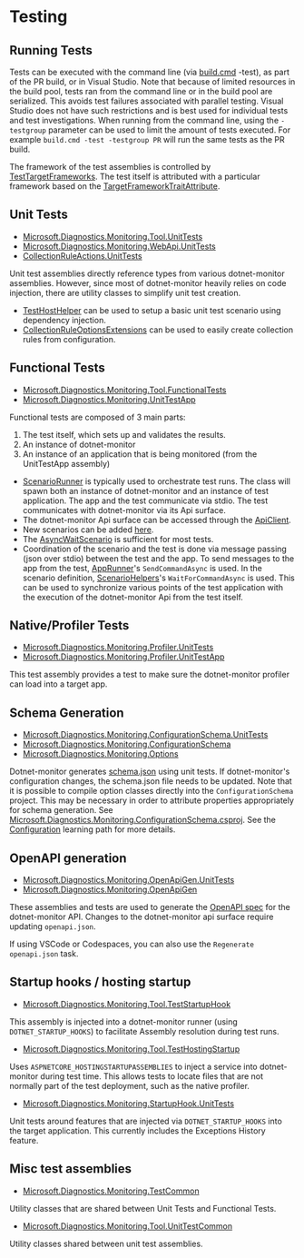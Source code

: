 # Testing

## Running Tests

Tests can be executed with the command line (via [build.cmd](../../Build.cmd) -test), as part of the PR build, or in Visual Studio. Note that because of limited resources in the build pool, tests ran from the command line or in the build pool are serialized. This avoids test failures associated with parallel testing. Visual Studio does not have such restrictions and is best used for individual tests and test investigations. When running from the command line, using the `-testgroup` parameter can be used to limit the amount of tests executed. For example `build.cmd -test -testgroup PR` will run the same tests as the PR build.

The framework of the test assemblies is controlled by [TestTargetFrameworks](https://github.com/dotnet/dotnet-monitor/blob/1091b7405ce8707714bc0a8a43d0c6c924d1112d/eng/Versions.props). The test itself is attributed with a particular framework based on the [TargetFrameworkTraitAttribute](https://github.com/dotnet/dotnet-monitor/blob/1091b7405ce8707714bc0a8a43d0c6c924d1112d/src/Tests/Microsoft.Diagnostics.Monitoring.TestCommon/TargetFrameworkTraitAttribute.cs).

## Unit Tests

- [Microsoft.Diagnostics.Monitoring.Tool.UnitTests](https://github.com/dotnet/dotnet-monitor/blob/1091b7405ce8707714bc0a8a43d0c6c924d1112d/src/Tests/Microsoft.Diagnostics.Monitoring.Tool.UnitTests)
- [Microsoft.Diagnostics.Monitoring.WebApi.UnitTests](https://github.com/dotnet/dotnet-monitor/blob/1091b7405ce8707714bc0a8a43d0c6c924d1112d/src/Tests/Microsoft.Diagnostics.Monitoring.WebApi.UnitTests/)
- [CollectionRuleActions.UnitTests](https://github.com/dotnet/dotnet-monitor/blob/1091b7405ce8707714bc0a8a43d0c6c924d1112d/src/Tests/CollectionRuleActions.UnitTests/)

Unit test assemblies directly reference types from various dotnet-monitor assemblies. However, since most of dotnet-monitor heavily relies on code injection, there are utility classes to simplify unit test creation.

- [TestHostHelper](https://github.com/dotnet/dotnet-monitor/blob/1091b7405ce8707714bc0a8a43d0c6c924d1112d/src/Tests/Microsoft.Diagnostics.Monitoring.Tool.UnitTestCommon/TestHostHelper.cs) can be used to setup a basic unit test scenario using dependency injection.
- [CollectionRuleOptionsExtensions](https://github.com/dotnet/dotnet-monitor/blob/1091b7405ce8707714bc0a8a43d0c6c924d1112d/src/Tests/Microsoft.Diagnostics.Monitoring.Tool.UnitTestCommon/Options/CollectionRuleOptionsExtensions.cs) can be used to easily create collection rules from configuration.

## Functional Tests

- [Microsoft.Diagnostics.Monitoring.Tool.FunctionalTests](https://github.com/dotnet/dotnet-monitor/blob/1091b7405ce8707714bc0a8a43d0c6c924d1112d/src/Tests/Microsoft.Diagnostics.Monitoring.Tool.FunctionalTests)
- [Microsoft.Diagnostics.Monitoring.UnitTestApp](https://github.com/dotnet/dotnet-monitor/blob/1091b7405ce8707714bc0a8a43d0c6c924d1112d/src/Tests/Microsoft.Diagnostics.Monitoring.UnitTestApp/)

Functional tests are composed of 3 main parts:
1. The test itself, which sets up and validates the results.
1. An instance of dotnet-monitor
1. An instance of an application that is being monitored (from the UnitTestApp assembly)

* [ScenarioRunner](https://github.com/dotnet/dotnet-monitor/blob/1091b7405ce8707714bc0a8a43d0c6c924d1112d/src/Tests/Microsoft.Diagnostics.Monitoring.Tool.FunctionalTests/Runners/ScenarioRunner.cs) is typically used to orchestrate test runs. The class will spawn both an instance of dotnet-monitor and an instance of test application. The app and the test communicate via stdio. The test communicates with dotnet-monitor via its Api surface.
* The dotnet-monitor Api surface can be accessed through the [ApiClient](https://github.com/dotnet/dotnet-monitor/blob/1091b7405ce8707714bc0a8a43d0c6c924d1112d/src/Tests/Microsoft.Diagnostics.Monitoring.Tool.FunctionalTests/HttpApi/ApiClient.cs).
* New scenarios can be added [here](https://github.com/dotnet/dotnet-monitor/blob/1091b7405ce8707714bc0a8a43d0c6c924d1112d/src/Tests/Microsoft.Diagnostics.Monitoring.UnitTestApp/Scenarios/).
* The [AsyncWaitScenario](https://github.com/dotnet/dotnet-monitor/blob/1091b7405ce8707714bc0a8a43d0c6c924d1112d/src/Tests/Microsoft.Diagnostics.Monitoring.UnitTestApp/Scenarios/AsyncWaitScenario.cs) is sufficient for most tests.
* Coordination of the scenario and the test is done via message passing (json over stdio) between the test and the app. To send messages to the app from the test, [AppRunner](https://github.com/dotnet/dotnet-monitor/blob/1091b7405ce8707714bc0a8a43d0c6c924d1112d/src/Tests/Microsoft.Diagnostics.Monitoring.TestCommon/Runners/AppRunner.cs)'s `SendCommandAsync` is used. In the scenario definition, [ScenarioHelpers](https://github.com/dotnet/dotnet-monitor/blob/1091b7405ce8707714bc0a8a43d0c6c924d1112d/src/Tests/Microsoft.Diagnostics.Monitoring.UnitTestApp/ScenarioHelpers.cs)'s `WaitForCommandAsync` is used. This can be used to synchronize various points of the test application with the execution of the dotnet-monitor Api from the test itself.

## Native/Profiler Tests

- [Microsoft.Diagnostics.Monitoring.Profiler.UnitTests](https://github.com/dotnet/dotnet-monitor/blob/1091b7405ce8707714bc0a8a43d0c6c924d1112d/src/Tests/Microsoft.Diagnostics.Monitoring.Profiler.UnitTests/)
- [Microsoft.Diagnostics.Monitoring.Profiler.UnitTestApp](https://github.com/dotnet/dotnet-monitor/blob/1091b7405ce8707714bc0a8a43d0c6c924d1112d/src/Tests/Microsoft.Diagnostics.Monitoring.Profiler.UnitTestApp/)

This test assembly provides a test to make sure the dotnet-monitor profiler can load into a target app.

## Schema Generation

- [Microsoft.Diagnostics.Monitoring.ConfigurationSchema.UnitTests](https://github.com/dotnet/dotnet-monitor/blob/1091b7405ce8707714bc0a8a43d0c6c924d1112d/src/Tests/Microsoft.Diagnostics.Monitoring.ConfigurationSchema.UnitTests/)
- [Microsoft.Diagnostics.Monitoring.ConfigurationSchema](https://github.com/dotnet/dotnet-monitor/blob/1091b7405ce8707714bc0a8a43d0c6c924d1112d/src/Tests/Microsoft.Diagnostics.Monitoring.ConfigurationSchema/)
- [Microsoft.Diagnostics.Monitoring.Options](https://github.com/dotnet/dotnet-monitor/blob/1091b7405ce8707714bc0a8a43d0c6c924d1112d/src/Microsoft.Diagnostics.Monitoring.Options)

Dotnet-monitor generates [schema.json](https://github.com/dotnet/dotnet-monitor/blob/1091b7405ce8707714bc0a8a43d0c6c924d1112d/documentation/schema.json) using unit tests. If dotnet-monitor's configuration changes, the schema.json file needs to be updated.
Note that it is possible to compile option classes directly into the `ConfigurationSchema` project. This may be necessary in order to attribute properties appropriately for schema generation. See [Microsoft.Diagnostics.Monitoring.ConfigurationSchema.csproj](https://github.com/dotnet/dotnet-monitor/blob/1091b7405ce8707714bc0a8a43d0c6c924d1112d/src/Tests/Microsoft.Diagnostics.Monitoring.ConfigurationSchema/Microsoft.Diagnostics.Monitoring.ConfigurationSchema.csproj). See the [Configuration](./configuration.md#how-configuration-works) learning path for more details.

## OpenAPI generation

- [Microsoft.Diagnostics.Monitoring.OpenApiGen.UnitTests](https://github.com/dotnet/dotnet-monitor/blob/1091b7405ce8707714bc0a8a43d0c6c924d1112d/src/Tests/Microsoft.Diagnostics.Monitoring.OpenApiGen.UnitTests/)
- [Microsoft.Diagnostics.Monitoring.OpenApiGen](https://github.com/dotnet/dotnet-monitor/blob/1091b7405ce8707714bc0a8a43d0c6c924d1112d/src/Tests/Microsoft.Diagnostics.Monitoring.OpenApiGen/)

These assemblies and tests are used to generate the [OpenAPI spec](https://github.com/dotnet/dotnet-monitor/blob/1091b7405ce8707714bc0a8a43d0c6c924d1112d/documentation/openapi.json) for the dotnet-monitor API. Changes to the dotnet-monitor api surface require updating `openapi.json`.

If using VSCode or Codespaces, you can also use the `Regenerate openapi.json` task.

## Startup hooks / hosting startup

- [Microsoft.Diagnostics.Monitoring.Tool.TestStartupHook](https://github.com/dotnet/dotnet-monitor/blob/1091b7405ce8707714bc0a8a43d0c6c924d1112d/src/Tests/Microsoft.Diagnostics.Monitoring.Tool.TestStartupHook/)

This assembly is injected into a dotnet-monitor runner (using `DOTNET_STARTUP_HOOKS`) to facilitate Assembly resolution during test runs.

- [Microsoft.Diagnostics.Monitoring.Tool.TestHostingStartup](https://github.com/dotnet/dotnet-monitor/blob/1091b7405ce8707714bc0a8a43d0c6c924d1112d/src/Tests/Microsoft.Diagnostics.Monitoring.Tool.TestHostingStartup/)

Uses `ASPNETCORE_HOSTINGSTARTUPASSEMBLIES` to inject a service into dotnet-monitor during test time. This allows tests to locate files that are not normally part of the test deployment,
such as the native profiler.

- [Microsoft.Diagnostics.Monitoring.StartupHook.UnitTests](https://github.com/dotnet/dotnet-monitor/blob/1091b7405ce8707714bc0a8a43d0c6c924d1112d/src/Tests/Microsoft.Diagnostics.Monitoring.StartupHook.UnitTests/)

Unit tests around features that are injected via `DOTNET_STARTUP_HOOKS` into the target application. This currently includes the Exceptions History feature.

## Misc test assemblies

- [Microsoft.Diagnostics.Monitoring.TestCommon](https://github.com/dotnet/dotnet-monitor/blob/1091b7405ce8707714bc0a8a43d0c6c924d1112d/src/Tests/Microsoft.Diagnostics.Monitoring.TestCommon/)

Utility classes that are shared between Unit Tests and Functional Tests.

- [Microsoft.Diagnostics.Monitoring.Tool.UnitTestCommon](https://github.com/dotnet/dotnet-monitor/blob/1091b7405ce8707714bc0a8a43d0c6c924d1112d/src/Tests/Microsoft.Diagnostics.Monitoring.Tool.UnitTestCommon/)

Utility classes shared between unit test assemblies.
